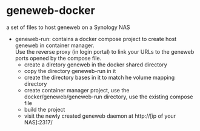 # geneweb-docker
a set of files to host geneweb on a Synology NAS
<ul>
    <li>
        geneweb-run: contains a docker compose project to create host geneweb in container manager.<br/>Use the reverse proxy (in login portal) to link your URLs to the geneweb ports opened by the compose file.
        <ul>
            <li>create a diretory geneweb in the docker shared directory</li>
            <li>copy the directory geneweb-run in it</li>
            <li>create the directory bases in it to match he volume mapping directory</li>
            <li>create container manager project, use the docker/geneweb/geneweb-run directory, use the existing compose file</li>
            <li>build the project</li>
            <li>visit the newly created geneweb daemon at http://[ip of your NAS]:2317/
        </ul>
    </li>
</ul>
